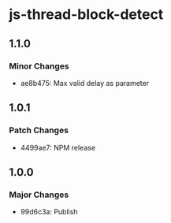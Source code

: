 # js-thread-block-detect

## 1.1.0

### Minor Changes

- ae8b475: Max valid delay as parameter

## 1.0.1

### Patch Changes

- 4499ae7: NPM release

## 1.0.0

### Major Changes

- 99d6c3a: Publish
